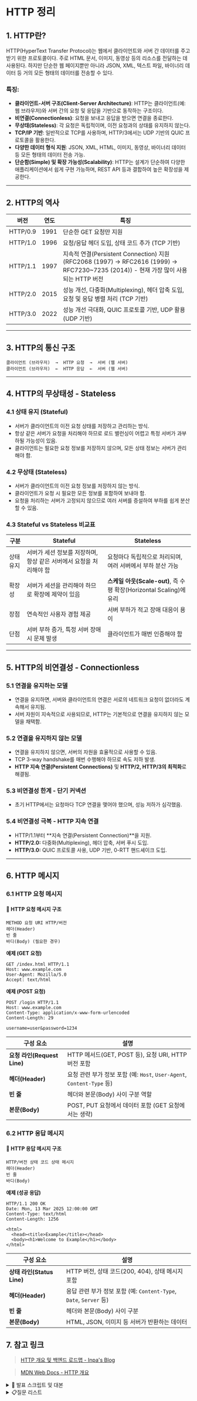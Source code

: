 # HTTP 정리

## 1. HTTP란?

HTTP(HyperText Transfer Protocol)는 웹에서 클라이언트와 서버 간 데이터를 주고받기 위한 프로토콜이다. 주로 HTML 문서, 이미지, 동영상 등의 리소스를 전달하는 데 사용된다. 하지만 단순한 웹 페이지뿐만 아니라 JSON, XML, 텍스트 파일, 바이너리 데이터 등 거의 모든 형태의 데이터를 전송할 수 있다.

### 특징:

- **클라이언트-서버 구조(Client-Server Architecture)**: HTTP는 클라이언트(예: 웹 브라우저)와 서버 간의 요청 및 응답을 기반으로 동작하는 구조이다.
- **비연결(Connectionless)**: 요청을 보내고 응답을 받으면 연결을 종료한다.
- **무상태(Stateless)**: 각 요청은 독립적이며, 이전 요청과의 상태를 유지하지 않는다.
- **TCP/IP 기반**: 일반적으로 TCP를 사용하며, HTTP/3에서는 UDP 기반의 QUIC 프로토콜을 활용한다.
- **다양한 데이터 형식 지원**: JSON, XML, HTML, 이미지, 동영상, 바이너리 데이터 등 모든 형태의 데이터 전송 가능.
- **단순함(Simple) 및 확장 가능성(Scalability)**: HTTP는 설계가 단순하여 다양한 애플리케이션에서 쉽게 구현 가능하며, REST API 등과 결합하여 높은 확장성을 제공한다.

---

## 2. HTTP의 역사

| 버전     | 연도 | 특징                                                                                                                                  |
| -------- | ---- | ------------------------------------------------------------------------------------------------------------------------------------- |
| HTTP/0.9 | 1991 | 단순한 GET 요청만 지원                                                                                                                |
| HTTP/1.0 | 1996 | 요청/응답 헤더 도입, 상태 코드 추가 (TCP 기반)                                                                                        |
| HTTP/1.1 | 1997 | 지속적 연결(Persistent Connection) 지원 (RFC2068 (1997) -> RFC2616 (1999) -> RFC7230~7235 (2014)) - 현재 가장 많이 사용되는 HTTP 버전 |
| HTTP/2.0 | 2015 | 성능 개선, 다중화(Multiplexing), 헤더 압축 도입, 요청 및 응답 병렬 처리 (TCP 기반)                                                    |
| HTTP/3.0 | 2022 | 성능 개선 극대화, QUIC 프로토콜 기반, UDP 활용 (UDP 기반)                                                                             |

---

## 3. HTTP의 통신 구조

```plaintext
클라이언트 (브라우저)  →  HTTP 요청  →  서버 (웹 서버)
클라이언트 (브라우저)  ←  HTTP 응답  ←  서버 (웹 서버)
```

---

## 4. HTTP의 무상태성 - Stateless

### 4.1 상태 유지 (Stateful)

- 서버가 클라이언트의 이전 요청 상태를 저장하고 관리하는 방식.
- 항상 같은 서버가 요청을 처리해야 하므로 로드 밸런싱이 어렵고 특정 서버가 과부하될 가능성이 있음.
- 클라이언트는 필요한 요청 정보를 저장하지 않으며, 모든 상태 정보는 서버가 관리해야 함.

### 4.2 무상태 (Stateless)

- 서버가 클라이언트의 이전 요청 정보를 저장하지 않는 방식.
- 클라이언트가 요청 시 필요한 모든 정보를 포함하여 보내야 함.
- 요청을 처리하는 서버가 고정되지 않으므로 여러 서버를 증설하여 부하를 쉽게 분산할 수 있음.

### 4.3 Stateful vs Stateless 비교표

| 구분      | Stateful                                                           | Stateless                                                           |
| --------- | ------------------------------------------------------------------ | ------------------------------------------------------------------- |
| 상태 유지 | 서버가 세션 정보를 저장하며, 항상 같은 서버에서 요청을 처리해야 함 | 요청마다 독립적으로 처리되며, 여러 서버에서 부하 분산 가능          |
| 확장성    | 서버가 세션을 관리해야 하므로 확장에 제약이 있음                   | **스케일 아웃(Scale-out)**, 즉 수평 확장(Horizontal Scaling)에 유리 |
| 장점      | 연속적인 사용자 경험 제공                                          | 서버 부하가 적고 장애 대응이 용이                                   |
| 단점      | 서버 부하 증가, 특정 서버 장애 시 문제 발생                        | 클라이언트가 매번 인증해야 함                                       |

---

## 5. HTTP의 비연결성 - Connectionless

### 5.1 연결을 유지하는 모델

- 연결을 유지하면, 서버와 클라이언트의 연결은 서로의 네트워크 요청이 없더라도 계속해서 유지됨.
- 서버 자원이 지속적으로 사용되므로, HTTP는 기본적으로 연결을 유지하지 않는 모델을 채택함.

### 5.2 연결을 유지하지 않는 모델

- 연결을 유지하지 않으면, 서버의 자원을 효율적으로 사용할 수 있음.
- TCP 3-way handshake를 매번 수행해야 하므로 속도 저하 발생.
- **HTTP 지속 연결(Persistent Connections)** 및 **HTTP/2, HTTP/3의 최적화**로 해결됨.

### 5.3 비연결성 한계 - 단기 커넥션

- 초기 HTTP에서는 요청마다 TCP 연결을 맺어야 했으며, 성능 저하가 심각했음.

### 5.4 비연결성 극복 - HTTP 지속 연결

- HTTP/1.1부터 **지속 연결(Persistent Connection)**을 지원.
- **HTTP/2.0:** 다중화(Multiplexing), 헤더 압축, 서버 푸시 도입.
- **HTTP/3.0:** QUIC 프로토콜 사용, UDP 기반, 0-RTT 핸드셰이크 도입.

---

## 6. HTTP 메시지

### 6.1 HTTP 요청 메시지

#### **📌 HTTP 요청 메시지 구조**

```plaintext
METHOD 요청 URI HTTP/버전
헤더(Header)
빈 줄
바디(Body) (필요한 경우)
```

**예제 (GET 요청)**

```
GET /index.html HTTP/1.1
Host: www.example.com
User-Agent: Mozilla/5.0
Accept: text/html
```

**예제 (POST 요청)**

```
POST /login HTTP/1.1
Host: www.example.com
Content-Type: application/x-www-form-urlencoded
Content-Length: 29

username=user&password=1234
```

| 구성 요소                   | 설명                                                                   |
| --------------------------- | ---------------------------------------------------------------------- |
| **요청 라인(Request Line)** | HTTP 메서드(GET, POST 등), 요청 URI, HTTP 버전 포함                    |
| **헤더(Header)**            | 요청 관련 부가 정보 포함 (예: `Host`, `User-Agent`, `Content-Type` 등) |
| **빈 줄**                   | 헤더와 본문(Body) 사이 구분 역할                                       |
| **본문(Body)**              | POST, PUT 요청에서 데이터 포함 (GET 요청에서는 생략)                   |

### 6.2 HTTP 응답 메시지

#### **📌 HTTP 응답 메시지 구조**

```plaintext
HTTP/버전 상태 코드 상태 메시지
헤더(Header)
빈 줄
바디(Body)
```

**예제 (성공 응답)**

```
HTTP/1.1 200 OK
Date: Mon, 13 Mar 2025 12:00:00 GMT
Content-Type: text/html
Content-Length: 1256

<html>
  <head><title>Example</title></head>
  <body><h1>Welcome to Example</h1></body>
</html>
```

| 구성 요소                  | 설명                                                               |
| -------------------------- | ------------------------------------------------------------------ |
| **상태 라인(Status Line)** | HTTP 버전, 상태 코드(200, 404), 상태 메시지 포함                   |
| **헤더(Header)**           | 응답 관련 부가 정보 포함 (예: `Content-Type`, `Date`, `Server` 등) |
| **빈 줄**                  | 헤더와 본문(Body) 사이 구분                                        |
| **본문(Body)**             | HTML, JSON, 이미지 등 서버가 반환하는 데이터                       |

## 7. 참고 링크

> [HTTP 개요 및 백엔드 로드맵 - Inpa's Blog](https://inpa.tistory.com/entry/HTTP-%F0%9F%8C%90-%EB%B0%B1%EC%97%94%EB%93%9C-%EB%A1%9C%EB%93%9C%EB%A7%B5-HTTP%EB%8A%94-%EB%AC%B4%EC%97%87%EC%9D%BC%EA%B9%8C%EC%9A%94#http%EC%9D%98_%ED%86%B5%EC%8B%A0_%EA%B5%AC%EC%A1%B0)

> [MDN Web Docs - HTTP 개요](https://developer.mozilla.org/ko/docs/Web/HTTP/Overview)

<details>
  <summary>
 📌 발표 스크립트 및 대본
  </summary>

### 🎤 발표 시작

안녕하세요, 여러분! 오늘은 웹 개발자라면 꼭 알아야 하는 HTTP 프로토콜에 대해 간략히 소개하겠습니다.

### 1. HTTP란 무엇인가?

HTTP(HyperText Transfer Protocol)는 클라이언트와 서버 간 데이터를 주고받는 규칙입니다. 흔히 웹 브라우저가 서버로부터 웹페이지나 이미지를 불러올 때 사용하는 방식입니다. 하지만 웹페이지뿐만 아니라 JSON이나 동영상 등 다양한 데이터도 전송할 수 있습니다.

예를 들어, 브라우저에서 네이버를 열면, 브라우저가 네이버 서버에 "메인 페이지를 주세요"라고 요청하고, 서버는 그 요청을 받아 HTML 문서를 보내줍니다.

---

### 2. HTTP의 주요 특징

- **클라이언트-서버 구조**: 브라우저가 요청하면 서버가 응답하는 방식입니다.
- **무상태(Stateless)**: 서버가 이전 요청을 기억하지 않고 각각의 요청을 독립적으로 처리합니다.
- **비연결성(Connectionless)**: 요청마다 연결을 유지하지 않고 매번 연결을 새로 맺습니다.

예를 들어, 로그인할 때 매번 아이디와 패스워드를 보내야 하는 이유도 바로 이 무상태성 때문입니다.

---

### 3. HTTP의 역사와 발전

HTTP는 버전별로 성능이 계속 발전해왔습니다. 특히 HTTP/1.1에서 지속 연결을 지원하게 되어 성능이 많이 좋아졌습니다. 최근 HTTP/2와 HTTP/3는 성능을 더욱 높이고, 데이터 전송을 빠르게 해주는 기능들을 포함하고 있습니다.

간단히 말하면, 과거에는 매 요청마다 연결을 맺느라 느렸던 것이, 최근에는 한 번의 연결로 여러 요청을 동시에 처리할 수 있게 되었습니다.

---

### 4. HTTP 메시지 구조

HTTP 메시지는 요청과 응답으로 나뉩니다.

- 요청 메시지는 메서드(GET, POST 등), URI, 헤더, 바디를 포함합니다.

  ```http
  GET /index.html HTTP/1.1
  Host: www.example.com
  ```

- 응답 메시지는 상태 코드(200, 404 등), 헤더, 본문을 포함합니다.

  ```http
  HTTP/1.1 200 OK
  Content-Type: text/html
  ```

예를 들어, 서버가 성공적으로 페이지를 보내면 상태 코드 200을 반환하고, 페이지를 찾을 수 없으면 404를 반환합니다.

---

### 5. HTTP의 무상태성과 비연결성 극복 방법

HTTP는 기본적으로 무상태, 비연결성을 가졌지만, 이를 극복하기 위해 쿠키나 세션, 그리고 최근에는 JWT(JSON Web Token)를 사용합니다. 또 HTTP/2와 HTTP/3에서는 연결을 계속 유지하며 성능을 개선하고 있습니다.

예를 들어, 온라인 쇼핑몰에서 장바구니 정보가 유지되는 것이 바로 쿠키나 세션 덕분입니다.

---

🎤 이상으로 HTTP에 대한 발표를 마치겠습니다. 감사합니다!

---

</details>

<details>
  <summary>
  📋질문 리스트
  </summary>
  <details>
    <summary><strong>1. HTTP의 무상태성(stateless)이란 무엇이며, 장점과 단점에 대해 설명해 보세요.</strong></summary>

> HTTP의 무상태성(stateless)이란, 서버가 클라이언트의 이전 요청 정보를 저장하지 않고 각각의 요청을 독립적으로 처리하는 방식을 의미합니다.  
> 예를 들어, 쇼핑몰에서 상품을 클릭할 때마다 서버는 이전에 사용자가 어떤 상품을 클릭했는지 기억하지 않고 각 요청을 개별적으로 처리합니다.
>
> 장점으로는 여러 서버에서 부하 분산이 쉽기 때문에 확장성이 뛰어나고, 특정 서버 장애에도 시스템 전체에 영향이 적습니다.  
> 단점으로는 사용자가 매번 요청 시 로그인 정보 등 동일한 인증 정보를 계속 보내야 하는 불편함이 있습니다.

</details>

<details>
<summary><strong>2. HTTP/1.1과 HTTP/2의 주요 차이점은 무엇인가요?</strong></summary>

> HTTP/1.1과 HTTP/2의 주요 차이점은 성능 최적화 방식입니다.  
> HTTP/1.1은 요청마다 개별 연결을 하거나 제한된 병렬 처리를 하는 반면, HTTP/2는 단일 연결 내에서 여러 요청과 응답을 동시에 처리할 수 있는 다중화(multiplexing) 기능과 헤더 압축을 통해 성능을 크게 향상시켰습니다.  
> 예를 들어, 웹페이지 로딩 시 이미지, CSS, JavaScript 파일을 동시에 빠르게 받아올 수 있게 되어 사용자 경험이 개선됩니다.

</details>

<details>
<summary><strong>3. HTTP 요청 메시지의 구조와 각 부분의 역할에 대해 설명해 주세요.</strong></summary>

> HTTP 요청 메시지는 다음과 같은 구조를 갖습니다:
>
> ```plaintext
> METHOD 요청URI HTTP버전
> 헤더(Header)
> 빈 줄
> 바디(Body)
> ```
>
> 예를 들어, 로그인 시 POST 요청을 보내면:
>
> ```plaintext
> POST /login HTTP/1.1
> Host: www.example.com
> Content-Type: application/x-www-form-urlencoded
> Content-Length: 29
>
> username=user&password=1234
> ```
>
> - **요청 라인**: 요청 방식(GET, POST 등), 요청할 리소스 경로, HTTP 버전 정보를 포함합니다.
> - **헤더**: 요청에 대한 부가 정보를 서버에 제공합니다(예: Host, Content-Type).
> - **바디**: 주로 POST, PUT 요청 시 서버에 전송할 데이터를 포함하며, GET 요청에서는 생략됩니다.

</details>

<details>
<summary><strong>4. HTTP의 비연결성(connectionless)의 의미와 이를 극복하는 방법에 대해 설명해 보세요.</strong></summary>

> HTTP의 비연결성(connectionless)은 요청과 응답 후 연결을 바로 종료하는 방식으로, 서버 자원을 효율적으로 사용할 수 있지만, 매 요청마다 새로운 연결을 맺어야 하므로 성능이 떨어질 수 있습니다.  
> 예를 들어 초기 HTTP에서는 이미지 여러 장을 로드할 때마다 새로 연결을 맺느라 속도가 느렸습니다.
>
> 이를 극복하기 위해 HTTP/1.1부터 지속 연결(persistent connection)이 도입되었고, 최근 HTTP/2와 HTTP/3에서는 연결 유지 및 다중화(multiplexing), 헤더 압축 등으로 성능 문제를 해결했습니다.

</details>

<details>
<summary><strong>5. HTTP 상태 코드란 무엇이며, 자주 쓰이는 상태 코드의 예시를 들어 설명해 보세요.</strong></summary>

> HTTP 상태 코드는 클라이언트의 요청 처리 결과를 나타내는 세 자리 숫자 코드입니다.
>
> 자주 쓰이는 코드의 예시는 다음과 같습니다:
>
> - **200 OK**: 요청이 성공적으로 처리되었음을 의미합니다. (예: 정상적인 웹페이지 로딩)
> - **404 Not Found**: 요청한 리소스가 존재하지 않음을 나타냅니다. (예: 존재하지 않는 웹페이지 접근 시)
> - **500 Internal Server Error**: 서버 내부 오류로 요청을 처리할 수 없음을 나타냅니다. (예: 서버 오류로 웹페이지 표시 불가 시)

</details>
</details>
